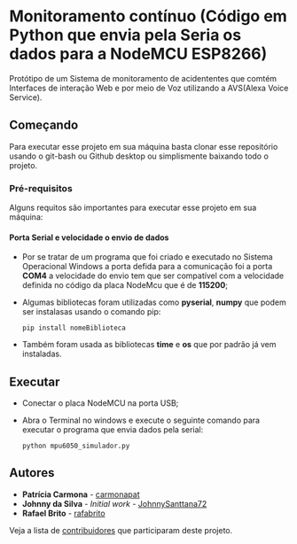 # Monitoramento contínuo (Código em Python que envia pela Seria os dados para a NodeMCU ESP8266)

Protótipo de um Sistema de monitoramento de acidententes que comtém Interfaces de interação Web e por meio de Voz utilizando a AVS(Alexa Voice Service). 

## Começando

Para executar esse projeto em sua máquina basta clonar esse repositório usando o git-bash ou Github desktop ou simplismente baixando todo o projeto. 

### Pré-requisitos

Alguns requitos são importantes para executar esse projeto em sua máquina:

#### Porta Serial e velocidade o envio de dados

* Por se tratar de um programa que foi criado e executado no Sistema Operacional Windows a porta defida para a comunicação foi a porta **COM4** a velocidade do envio tem que ser compatível com a velocidade definida no código da placa NodeMcu que é de **115200**;

* Algumas bibliotecas foram utilizadas como **pyserial**, **numpy** que podem ser instalasas usando o comando pip:

	```
	pip install nomeBiblioteca
	```
* Também foram usada as bibliotecas **time** e **os** que por padrão já vem instaladas.


## Executar

* Conectar o placa NodeMCU na porta USB;

* Abra o Terminal no windows e execute o seguinte comando para executar o programa que envia dados pela serial:
	```
	python mpu6050_simulador.py
	```

## Autores

* **Patrícia Carmona** - [carmonapat](https://github.com/carmonapat)
* **Johnny da Silva** - *Initial work* - [JohnnySanttana72](https://github.com/JohnnySanttana72)
* **Rafael Brito** - [rafabrito](https://github.com/rafabrito)

Veja a lista de [contribuidores](https://github.com/JohnnySanttana72/Problema3-SD/graphs/contributors) que participaram deste projeto.



